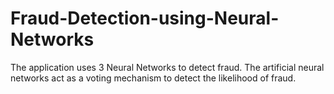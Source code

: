 # Fraud-Detection-using-Neural-Networks
The application uses 3 Neural Networks to detect fraud. The artificial neural networks act as a voting mechanism to detect the likelihood of fraud.
